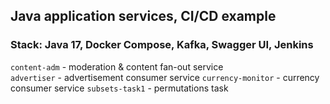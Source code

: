 
## Java application services, CI/CD example
### Stack: Java 17, Docker Compose, Kafka, Swagger UI, Jenkins

`content-adm`       - moderation & content fan-out service  
`advertiser`        - advertisement consumer service
`currency-monitor`  - currency consumer service
`subsets-task1`     - permutations task
